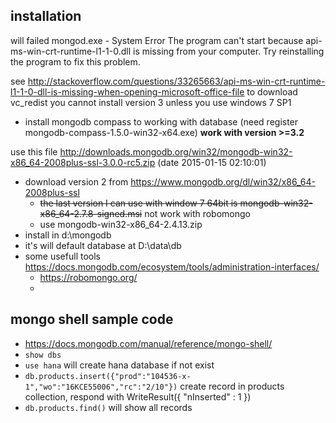 ## installation

will failed
mongod.exe - System Error
The program can't start because api-ms-win-crt-runtime-l1-1-0.dll is missing from your computer. Try reinstalling the program to fix this problem. 

see http://stackoverflow.com/questions/33265663/api-ms-win-crt-runtime-l1-1-0-dll-is-missing-when-opening-microsoft-office-file to download vc_redist
you cannot install version 3 unless you use windows 7 SP1
* install mongodb compass to working with database (need register mongodb-compass-1.5.0-win32-x64.exe) **work with version >=3.2**

use this file http://downloads.mongodb.org/win32/mongodb-win32-x86_64-2008plus-ssl-3.0.0-rc5.zip (date 2015-01-15 02:10:01)
* download version 2 from https://www.mongodb.org/dl/win32/x86_64-2008plus-ssl
  * ~~the last version I can use with window 7 64bit is mongodb-win32-x86_64-2.7.8-signed.msi~~ not work with robomongo
  * use mongodb-win32-x86_64-2.4.13.zip
* install in d:\mongodb
* it's will default database at D:\data\db
* some usefull tools https://docs.mongodb.com/ecosystem/tools/administration-interfaces/
  * https://robomongo.org/
  * 


## mongo shell sample code
* https://docs.mongodb.com/manual/reference/mongo-shell/
* `show dbs`
* `use hana` will create hana database if not exist
* `db.products.insert({"prod":"104536-x-1","wo":"16KCE55006","rc":"2/10"})` create record in products collection, respond with WriteResult({ "nInserted" : 1 })
* `db.products.find()` will show all records
